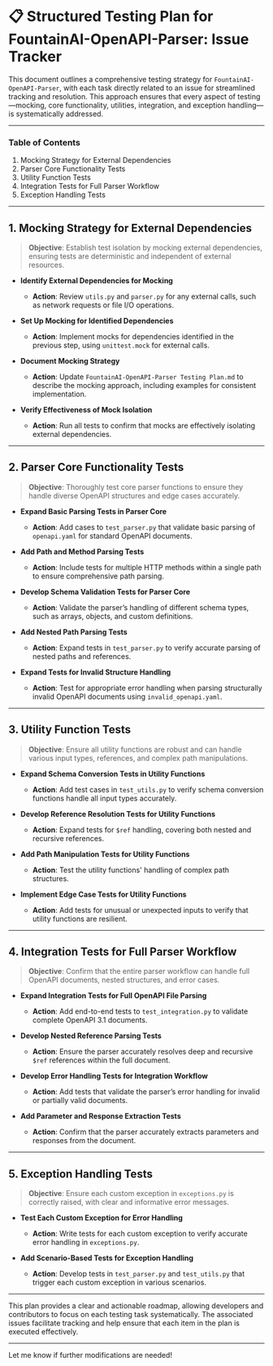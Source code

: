 # 📋 Structured Testing Plan for FountainAI-OpenAPI-Parser: Issue Tracker

This document outlines a comprehensive testing strategy for `FountainAI-OpenAPI-Parser`, with each task directly related to an issue for streamlined tracking and resolution. This approach ensures that every aspect of testing—mocking, core functionality, utilities, integration, and exception handling—is systematically addressed.

---

### **Table of Contents**
1. Mocking Strategy for External Dependencies
2. Parser Core Functionality Tests
3. Utility Function Tests
4. Integration Tests for Full Parser Workflow
5. Exception Handling Tests

---

## 1. Mocking Strategy for External Dependencies

> **Objective**: Establish test isolation by mocking external dependencies, ensuring tests are deterministic and independent of external resources.

- **Identify External Dependencies for Mocking**
  - **Action**: Review `utils.py` and `parser.py` for any external calls, such as network requests or file I/O operations.

- **Set Up Mocking for Identified Dependencies**
  - **Action**: Implement mocks for dependencies identified in the previous step, using `unittest.mock` for external calls.

- **Document Mocking Strategy**
  - **Action**: Update `FountainAI-OpenAPI-Parser Testing Plan.md` to describe the mocking approach, including examples for consistent implementation.

- **Verify Effectiveness of Mock Isolation**
  - **Action**: Run all tests to confirm that mocks are effectively isolating external dependencies.

---

## 2. Parser Core Functionality Tests

> **Objective**: Thoroughly test core parser functions to ensure they handle diverse OpenAPI structures and edge cases accurately.

- **Expand Basic Parsing Tests in Parser Core**
  - **Action**: Add cases to `test_parser.py` that validate basic parsing of `openapi.yaml` for standard OpenAPI documents.

- **Add Path and Method Parsing Tests**
  - **Action**: Include tests for multiple HTTP methods within a single path to ensure comprehensive path parsing.

- **Develop Schema Validation Tests for Parser Core**
  - **Action**: Validate the parser’s handling of different schema types, such as arrays, objects, and custom definitions.

- **Add Nested Path Parsing Tests**
  - **Action**: Expand tests in `test_parser.py` to verify accurate parsing of nested paths and references.

- **Expand Tests for Invalid Structure Handling**
  - **Action**: Test for appropriate error handling when parsing structurally invalid OpenAPI documents using `invalid_openapi.yaml`.

---

## 3. Utility Function Tests

> **Objective**: Ensure all utility functions are robust and can handle various input types, references, and complex path manipulations.

- **Expand Schema Conversion Tests in Utility Functions**
  - **Action**: Add test cases in `test_utils.py` to verify schema conversion functions handle all input types accurately.

- **Develop Reference Resolution Tests for Utility Functions**
  - **Action**: Expand tests for `$ref` handling, covering both nested and recursive references.

- **Add Path Manipulation Tests for Utility Functions**
  - **Action**: Test the utility functions' handling of complex path structures.

- **Implement Edge Case Tests for Utility Functions**
  - **Action**: Add tests for unusual or unexpected inputs to verify that utility functions are resilient.

---

## 4. Integration Tests for Full Parser Workflow

> **Objective**: Confirm that the entire parser workflow can handle full OpenAPI documents, nested structures, and error cases.

- **Expand Integration Tests for Full OpenAPI File Parsing**
  - **Action**: Add end-to-end tests to `test_integration.py` to validate complete OpenAPI 3.1 documents.

- **Develop Nested Reference Parsing Tests**
  - **Action**: Ensure the parser accurately resolves deep and recursive `$ref` references within the full document.

- **Develop Error Handling Tests for Integration Workflow**
  - **Action**: Add tests that validate the parser’s error handling for invalid or partially valid documents.

- **Add Parameter and Response Extraction Tests**
  - **Action**: Confirm that the parser accurately extracts parameters and responses from the document.

---

## 5. Exception Handling Tests

> **Objective**: Ensure each custom exception in `exceptions.py` is correctly raised, with clear and informative error messages.

- **Test Each Custom Exception for Error Handling**
  - **Action**: Write tests for each custom exception to verify accurate error handling in `exceptions.py`.

- **Add Scenario-Based Tests for Exception Handling**
  - **Action**: Develop tests in `test_parser.py` and `test_utils.py` that trigger each custom exception in various scenarios.

---

This plan provides a clear and actionable roadmap, allowing developers and contributors to focus on each testing task systematically. The associated issues facilitate tracking and help ensure that each item in the plan is executed effectively.

--- 

Let me know if further modifications are needed!